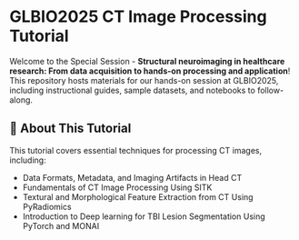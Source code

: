 # GLBIO2025 CT Image Processing Tutorial  

Welcome to the Special Session - **Structural neuroimaging in healthcare research: From data acquisition to hands-on processing and application**! This repository hosts materials for our hands-on session at GLBIO2025, including instructional guides, sample datasets, and notebooks to follow-along.  

## 📜 About This Tutorial  
This tutorial covers essential techniques for processing CT images, including:  
- Data Formats, Metadata, and Imaging Artifacts in Head CT  
- Fundamentals of CT Image Processing Using SITK
- Textural and Morphological Feature Extraction from CT Using PyRadiomics
- Introduction to Deep learning for TBI Lesion Segmentation Using PyTorch and MONAI  

